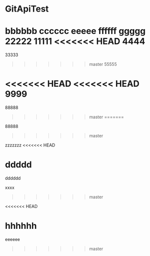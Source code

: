 # GitApiTest
bbbbbb
cccccc
eeeee
ffffff
ggggg
22222
11111
<<<<<<< HEAD
4444
=======
33333
>>>>>>> master
55555

<<<<<<< HEAD
<<<<<<< HEAD
9999
=======

88888
>>>>>>> master
=======

88888
>>>>>>> master


zzzzzzz
<<<<<<< HEAD

ddddd
=======
dddddd


xxxx
>>>>>>> master

<<<<<<< HEAD

hhhhhh
=======
eeeeee
>>>>>>> master
